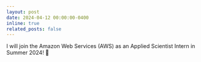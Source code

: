 ```yaml
---
layout: post
date: 2024-04-12 00:00:00-0400
inline: true
related_posts: false
---
```


I will join the Amazon Web Services (AWS) as an Applied Scientist Intern in Summer 2024! 🚢